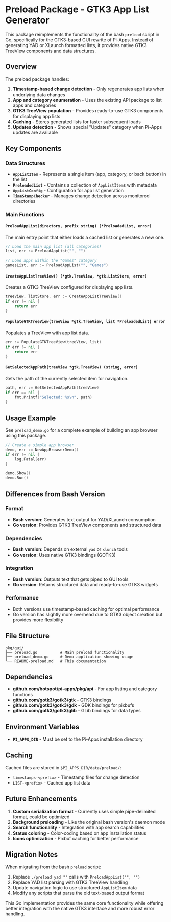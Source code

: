 # Preload Package - GTK3 App List Generator

This package reimplements the functionality of the bash `preload` script in Go, specifically for the GTK3-based GUI rewrite of Pi-Apps. Instead of generating YAD or XLaunch formatted lists, it provides native GTK3 TreeView components and data structures.

## Overview

The preload package handles:

1. **Timestamp-based change detection** - Only regenerates app lists when underlying data changes
2. **App and category enumeration** - Uses the existing API package to list apps and categories
3. **GTK3 TreeView population** - Provides ready-to-use GTK3 components for displaying app lists
4. **Caching** - Stores generated lists for faster subsequent loads
5. **Updates detection** - Shows special "Updates" category when Pi-Apps updates are available

## Key Components

### Data Structures

- **`AppListItem`** - Represents a single item (app, category, or back button) in the list
- **`PreloadedList`** - Contains a collection of `AppListItem`s with metadata
- **`AppListConfig`** - Configuration for app list generation
- **`TimeStampChecker`** - Manages change detection across monitored directories

### Main Functions

#### `PreloadAppList(directory, prefix string) (*PreloadedList, error)`
The main entry point that either loads a cached list or generates a new one.

```go
// Load the main app list (all categories)
list, err := PreloadAppList("", "")

// Load apps within the "Games" category
gamesList, err := PreloadAppList("", "Games")
```

#### `CreateAppListTreeView() (*gtk.TreeView, *gtk.ListStore, error)`
Creates a GTK3 TreeView configured for displaying app lists.

```go
treeView, listStore, err := CreateAppListTreeView()
if err != nil {
    return err
}
```

#### `PopulateGTKTreeView(treeView *gtk.TreeView, list *PreloadedList) error`
Populates a TreeView with app list data.

```go
err := PopulateGTKTreeView(treeView, list)
if err != nil {
    return err
}
```

#### `GetSelectedAppPath(treeView *gtk.TreeView) (string, error)`
Gets the path of the currently selected item for navigation.

```go
path, err := GetSelectedAppPath(treeView)
if err == nil {
    fmt.Printf("Selected: %s\n", path)
}
```

## Usage Example

See `preload_demo.go` for a complete example of building an app browser using this package.

```go
// Create a simple app browser
demo, err := NewAppBrowserDemo()
if err != nil {
    log.Fatal(err)
}

demo.Show()
demo.Run()
```

## Differences from Bash Version

### Format
- **Bash version**: Generates text output for YAD/XLaunch consumption
- **Go version**: Provides GTK3 TreeView components and structured data

### Dependencies
- **Bash version**: Depends on external `yad` or `xlunch` tools
- **Go version**: Uses native GTK3 bindings (GOTK3)

### Integration
- **Bash version**: Outputs text that gets piped to GUI tools
- **Go version**: Returns structured data and ready-to-use GTK3 widgets

### Performance
- Both versions use timestamp-based caching for optimal performance
- Go version has slightly more overhead due to GTK3 object creation but provides more flexibility

## File Structure

```
pkg/gui/
├── preload.go          # Main preload functionality
├── preload_demo.go     # Demo application showing usage
└── README-preload.md   # This documentation
```

## Dependencies

- **github.com/botspot/pi-apps/pkg/api** - For app listing and category functions
- **github.com/gotk3/gotk3/gtk** - GTK3 bindings
- **github.com/gotk3/gotk3/gdk** - GDK bindings for pixbufs
- **github.com/gotk3/gotk3/glib** - GLib bindings for data types

## Environment Variables

- **`PI_APPS_DIR`** - Must be set to the Pi-Apps installation directory

## Caching

Cached files are stored in `$PI_APPS_DIR/data/preload/`:
- `timestamps-<prefix>` - Timestamp files for change detection
- `LIST-<prefix>` - Cached app list data

## Future Enhancements

1. **Custom serialization format** - Currently uses simple pipe-delimited format, could be optimized
2. **Background preloading** - Like the original bash version's daemon mode
3. **Search functionality** - Integration with app search capabilities
4. **Status coloring** - Color-coding based on app installation status
5. **Icons optimization** - Pixbuf caching for better performance

## Migration Notes

When migrating from the bash `preload` script:

1. Replace `./preload yad ""` calls with `PreloadAppList("", "")`
2. Replace YAD list parsing with GTK3 TreeView handling
3. Update navigation logic to use structured `AppListItem` data
4. Modify any scripts that parse the old text-based output format

This Go implementation provides the same core functionality while offering better integration with the native GTK3 interface and more robust error handling. 